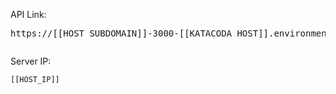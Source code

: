 API Link: <pre id="weburl">https://[[HOST_SUBDOMAIN]]-3000-[[KATACODA_HOST]].environments.katacoda.com/</pre>
<pre><script>document.write('1234');</script></pre>
Server IP: <pre>`[[HOST_IP]]`</pre>
